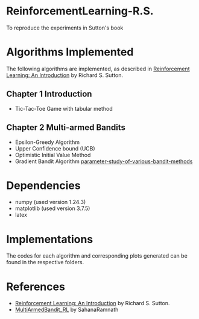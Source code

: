 # ReinforcementLearning-R.S.
To reproduce the experiments in Sutton's book

# Algorithms Implemented
The following algorithms are implemented, as described in [Reinforcement Learning: An Introduction](http://incompleteideas.net/book/RLbook2020trimmed.pdf) by Richard S. Sutton.

## Chapter 1 Introduction  
- Tic-Tac-Toe Game with tabular method

## Chapter 2 Multi-armed Bandits 
- Epsilon-Greedy Algorithm
- Upper Confidence bound (UCB)
- Optimistic Initial Value Method
- Gradient Bandit Algorithm
[parameter-study-of-various-bandit-methods](https://github.com/erxiong0/ReinforcementLearning-R.S./blob/main/Chapter2-Multi-armed-Bandits/parameter-study-of-various-bandit-methods.png)

# Dependencies  
- numpy (used version 1.24.3)
- matplotlib (used version 3.7.5)
- latex

# Implementations  
The codes for each algorithm and corresponding plots generated can be found in the respective folders.  


# References  
- [Reinforcement Learning: An Introduction](http://incompleteideas.net/book/RLbook2020trimmed.pdf) by Richard S. Sutton.
- [MultiArmedBandit_RL](https://github.com/SahanaRamnath/MultiArmedBandit_RL/tree/master) by SahanaRamnath
